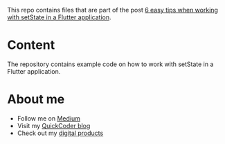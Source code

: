 This repo contains files that are part of the post [6 easy tips when working with setState in a Flutter application](https://levelup.gitconnected.com/6-easy-tips-when-working-with-setstate-in-a-flutter-application-3d629bc77a16).

# Content

The repository contains example code on how to work with setState in a Flutter application.

# About me

- Follow me on [Medium](https://xeladu.medium.com)
- Visit my [QuickCoder blog](https://quickcoder.org)
- Check out my [digital products](https://xeladu.gumroad.com)
